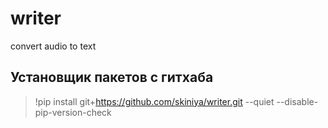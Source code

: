 # writer
convert audio to text

## Установщик пакетов с гитхаба
>!pip install git+https://github.com/skiniya/writer.git --quiet --disable-pip-version-check 

